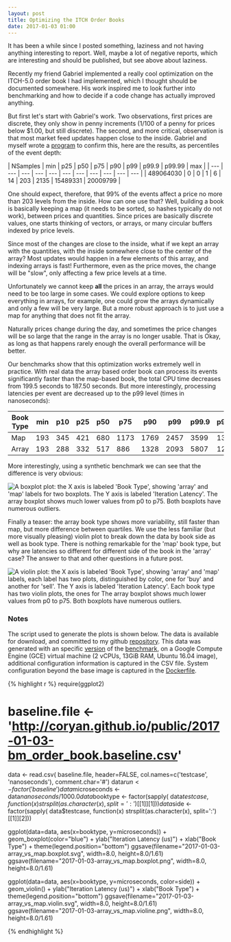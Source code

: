```yaml
---
layout: post
title: Optimizing the ITCH Order Books
date: 2017-01-03 01:00
---
```


It has been a while since I posted something, laziness and not having
anything interesting to report.  Well, maybe a lot of negative
reports, which are interesting and should be published, but see above
about laziness.

Recently my friend Gabriel implemented a really cool optimization on
the ITCH-5.0 order book I had implemented, which I thought should be
documented somewhere.  His work inspired me to look further into
benchmarking and how to decide if a code change has actually improved
anything.

But first let's start with Gabriel's work.  Two observations, first
prices are discrete, they only show in penny increments (1/100 of a
penny for prices below $1.00, but still discrete).
The second, and more critical, observation is that most market feed
updates happen close to the inside.
Gabriel and myself wrote a
[program](https://github.com/coryan/jaybeams/blob/master/tools/itch5eventdepth.cpp)
to confirm this,
here are the results, as percentiles of the event depth:

| NSamples | min | p25 | p50 | p75 | p90 | p99 | p99.9 | p99.99 | max |
| --- | --- | --- | --- | --- | --- | --- | --- | --- | --- | --- |
| 489064030 | 0 | 0 | 1 | 6 | 14 | 203 | 2135 | 15489331 | 20009799 |

One should expect, therefore, that 99% of the events affect a price no
more than 203 levels from the inside.
How can one use that?  Well, building a book is basically
keeping a map (it needs to be sorted, so hashes typically do not
work), between prices and quantities.
Since prices are basically discrete values, one starts thinking of
vectors, or arrays, or many circular buffers indexed by price levels.

Since most of the changes are close to the inside, what if we kept an
array with the quantities, with the inside somewhere close to the
center of the array?
Most updates would happen in a few elements of this array, and
indexing arrays is fast!
Furthermore, even as the price moves, the change will be "slow", only
affecting a few price levels at a time.

Unfortunately we cannot keep **all** the prices in an array, the
arrays would need to be too large in some cases.
We could explore options to keep everything in arrays, for example,
one could grow the arrays dynamically and only a few will be very
large.
But a more robust approach is to just use a map for anything that does
not fit the array.

Naturally prices change during the day, and sometimes the price
changes will be so large that the range in the array is no longer
usable.
That is Okay, as long as that happens rarely enough the overall
performance will be better.

Our benchmarks show that this optimization works extremely well in
practice.
With real data the array based order book can process its events
significantly faster than the map-based book, the total CPU time
decreases from 199.5 seconds to 187.50 seconds.  But more
interestingly, processing latencies per event are decreased up to the
p99 level (times in nanoseconds):

| Book Type | min | p10 | p25 | p50 | p75 | p90 | p99 | p99.9 | p99.99 | max | N
| --- | --- | --- | --- | --- | --- | --- | --- | --- | --- | --- | --- |
| Map       | 193 | 345 | 421 | 680 | 1173 | 1769 | 2457 | 3599 | 13491 | 65673473 | 17560405 |
| Array     | 193 | 288 | 332 | 517 | 886  | 1328 | 2093 | 5807 | 12657 | 63389010 | 17560405 |

More interestingly, using a synthetic benchmark we can see that the
difference is very obvious:

![A boxplot plot: the X axis is labeled 'Book Type', showing 'array'
 and 'map' labels for two boxplots.  The Y axis is labeled 'Iteration
 Latency'.  The array boxplot shows much lower values from p0 to p75.
 Both boxplots have numerous
 outliers.](/public/2017-01-03-array_vs_map.boxplot.svg
 "Iteration Latencies for Array and Map Based Order Books.")

Finally a teaser: the array book type shows more variability, still
faster than map, but more difference between quartiles.
We use the less familiar (but more visually pleasing) violin plot to
break down the data by book side as well as book type.  There
is nothing remarkable for the 'map' book type, but why are latencies
so different for different side of the book in the 'array' case?
The answer to that and other questions in a future post.

![A violin plot: the X axis is labeled 'Book Type', showing 'array'
 and 'map' labels, each label has two plots, distinguished by color,
 one for 'buy' and another for 'sell'.
 The Y axis is labeled
 'Iteration Latency'.
 Each book type has two violin plots, the ones for The array boxplot shows much lower values from p0 to p75.
 Both boxplots have numerous
 outliers.](/public/2017-01-03-array_vs_map.violin.svg
 "Iteration Latencies for Array and Map Based Order Books.")


### Notes

The script used to generate the plots is shown below.  The data is
available for download, and committed to my github
[repository](http://github.com/coryan/jaybeams/).  This data was
generated with an specific
[version](https://github.com/coryan/jaybeams/tree/487e8ffb7e89614581b4639d22a416495b47f55b)
of the
[benchmark](https://github.com/coryan/jaybeams/blob/487e8ffb7e89614581b4639d22a416495b47f55b/jb/itch5/bm_order_book.cpp),
on a Google Compute Engine (GCE) virtual machine (2 vCPUs, 13GiB RAM,
Ubuntu 16.04 image), additional configuration information is captured
in the CSV file.
System configuration beyond the base image is captured in the
[Dockerfile](https://github.com/coryan/jaybeams/blob/487e8ffb7e89614581b4639d22a416495b47f55b/docker/dev/ubuntu16.04/Dockerfile).

{% highlight r %}
require(ggplot2)
# baseline.file <- 'http://coryan.github.io/public/2017-01-03-bm_order_book.baseline.csv'
data <- read.csv(
    baseline.file, header=FALSE, col.names=c('testcase', 'nanoseconds'),
    comment.char='#')
data$run <- factor('baseline')
data$microseconds <- data$nanoseconds / 1000.0
data$booktype <- factor(sapply(
    data$testcase,
    function(x) strsplit(as.character(x), split=':')[[1]][1]))
data$side <- factor(sapply(
    data$testcase,
    function(x) strsplit(as.character(x), split=':')[[1]][2]))

ggplot(data=data, aes(x=booktype, y=microseconds)) +
  geom_boxplot(color="blue") +
  ylab("Iteration Latency (us)") +
  xlab("Book Type") +
  theme(legend.position="bottom")
ggsave(filename="2017-01-03-array_vs_map.boxplot.svg",
       width=8.0, height=8.0/1.61)
ggsave(filename="2017-01-03-array_vs_map.boxplot.png",
       width=8.0, height=8.0/1.61)

ggplot(data=data, aes(x=booktype, y=microseconds, color=side)) +
  geom_violin() +
  ylab("Iteration Latency (us)") +
  xlab("Book Type") +
  theme(legend.position="bottom")
ggsave(filename="2017-01-03-array_vs_map.violin.svg",
       width=8.0, height=8.0/1.61)
ggsave(filename="2017-01-03-array_vs_map.violine.png",
       width=8.0, height=8.0/1.61)

{% endhighlight %}

